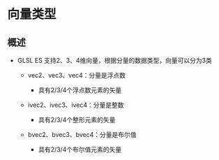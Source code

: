 # 向量类型

## 概述

+ GLSL ES 支持2、3、4维向量，根据分量的数据类型，向量可以分为3类

  + vec2、vec3、vec4：分量是浮点数

    + 具有2/3/4个浮点数元素的矢量

  + ivec2、ivec3、ivec4：分量是整数

    + 具有2/3/4个整形元素的矢量

  + bvec2、bvec3、bvec4：分量是布尔值

    + 具有2/3/4个布尔值元素的矢量
